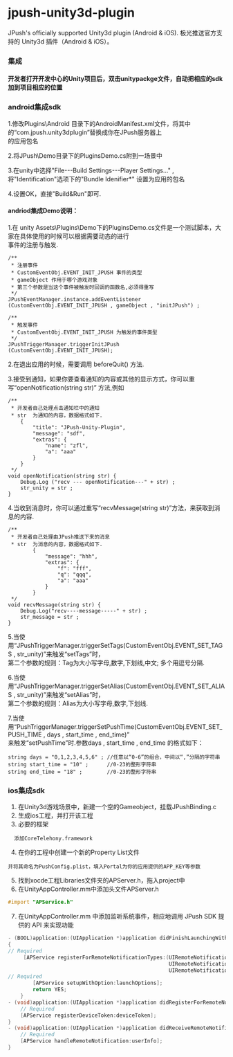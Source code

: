 jpush-unity3d-plugin
====================

JPush's officially supported Unity3d plugin (Android &amp; iOS). 极光推送官方支持的 Unity3d 插件（Android &amp; iOS）。
### 集成
#### 开发者打开开发中心的Unity项目后，双击unitypackge文件，自动把相应的sdk加到项目相应的位置

### android集成sdk
1.修改Plugins\Android 目录下的AndroidManifest.xml文件，将其中的“com.jpush.unity3dplugin”替换成你在JPush服务器上
<br>的应用包名<br>

2.将JPush\Demo目录下的PluginsDemo.cs附到一场景中<br>

3.在unity中选择"File---Build Settings---Player Settings..." ,将"Identification"选项下的"Bundle Idenifier*" 设置为应用的包名<br>

4.设置OK，直接"Build&Run"即可.

#### andriod集成Demo说明：
1.在 unity Assets\Plugins\Demo下的PluginsDemo.cs文件是一个测试脚本，大家在具体使用的时候可以根据需要动态的进行
<br>事件的注册与触发.
```
/**
 * 注册事件 
 * CustomEventObj.EVENT_INIT_JPUSH 事件的类型
 * gameObject 作用于哪个游戏对象
 * 第三个参数是当这个事件被触发时回调的函数名,必须得重写
 */
JPushEventManager.instance.addEventListener (CustomEventObj.EVENT_INIT_JPUSH , gameObject , "initJPush") ;

/**
 * 触发事件
 * CustomEventObj.EVENT_INIT_JPUSH 为触发的事件类型
 */
JPushTriggerManager.triggerInitJPush (CustomEventObj.EVENT_INIT_JPUSH);
```
2.在退出应用的时候，需要调用 beforeQuit() 方法.<br>

3.接受到通知，如果你要查看通知的内容或其他的显示方式，你可以重写“openNotification(string str)” 方法,例如
```
/**
 * 开发者自己处理点击通知栏中的通知
 * str  为通知的内容，数据格式如下.
    {
  	    "title": "JPush-Unity-Plugin",
  	    "message": "sdf",
  	    "extras": {
  	        "name": "zfl",
  	        "a": "aaa"
  	    }
  	}
 */
void openNotification(string str) {
	Debug.Log ("recv --- openNotification---" + str) ;
	str_unity = str ;
}
```
4.当收到消息时，你可以通过重写“recvMessage(string str)”方法，来获取到消息的内容.
```
/**
 * 开发者自己处理由JPush推送下来的消息
 * str  为消息的内容，数据格式如下.
		{
		    "message": "hhh",
		    "extras": {
		        "f": "fff",
		        "q": "qqq",
		        "a": "aaa"
		    }
		}
 */
void recvMessage(string str) {
	Debug.Log("recv----message-----" + str) ; 
	str_message = str ;
} 
```
5.当使用“JPushTriggerManager.triggerSetTags(CustomEventObj.EVENT_SET_TAGS , str_unity)”来触发“setTags”时，
<br>第二个参数的规则：Tag为大小写字母,数字,下划线,中文; 多个用逗号分隔.<br>

6.当使用“JPushTriggerManager.triggerSetAlias(CustomEventObj.EVENT_SET_ALIAS , str_unity)”来触发“setAlias”时，
<br>第二个参数的规则：Alias为大小写字母,数字,下划线.<br>

7.当使用“PushTriggerManager.triggerSetPushTime(CustomEventObj.EVENT_SET_PUSH_TIME , days , start_time , end_time)”<br>
来触发“setPushTime”时.参数days , start_time , end_time 的格式如下：
``` 
string days = "0,1,2,3,4,5,6" ; //任意以“0-6”的组合，中间以“,”分隔的字符串
string start_time = "10" ;      //0-23的整形字符串
string end_time = "18" ;        //0-23的整形字符串
```

### ios集成sdk
1. 在Unity3d游戏场景中，新建一个空的Gameobject，挂载JPushBinding.c
2. 生成ios工程，并打开该工程
3. 必要的框架

  ```
    添加CoreTelehony.framework
  ```
  
4. 在你的工程中创建一个新的Property List文件

  ```
  并将其命名为PushConfig.plist，填入Portal为你的应用提供的APP_KEY等参数
  ```
  
5. 找到xocde工程Libraries文件夹的APServer.h，拖入project中
6. 在UnityAppController.mm中添加头文件APServer.h

  ```objective-c
  #import "APService.h"
  ```

7. 在UnityAppController.mm 中添加监听系统事件，相应地调用 JPush SDK 提供的 API 来实现功能

  ```objective-c
  - (BOOL)application:(UIApplication *)application didFinishLaunchingWithOptions:(NSDictionary *)launchOptions
  {
  // Required
       [APService registerForRemoteNotificationTypes:(UIRemoteNotificationTypeBadge |
                                                      UIRemoteNotificationTypeSound |
                                                      UIRemoteNotificationTypeAlert)];
  // Required
          [APService setupWithOption:launchOptions];
          return YES;
      }
  - (void)application:(UIApplication *)application didRegisterForRemoteNotificationsWithDeviceToken:(NSData *)deviceToken {
      // Required
      [APService registerDeviceToken:deviceToken];
  }
  - (void)application:(UIApplication *)application didReceiveRemoteNotification:(NSDictionary *)userInfo {
      // Required
      [APService handleRemoteNotification:userInfo];
  }
  ```
